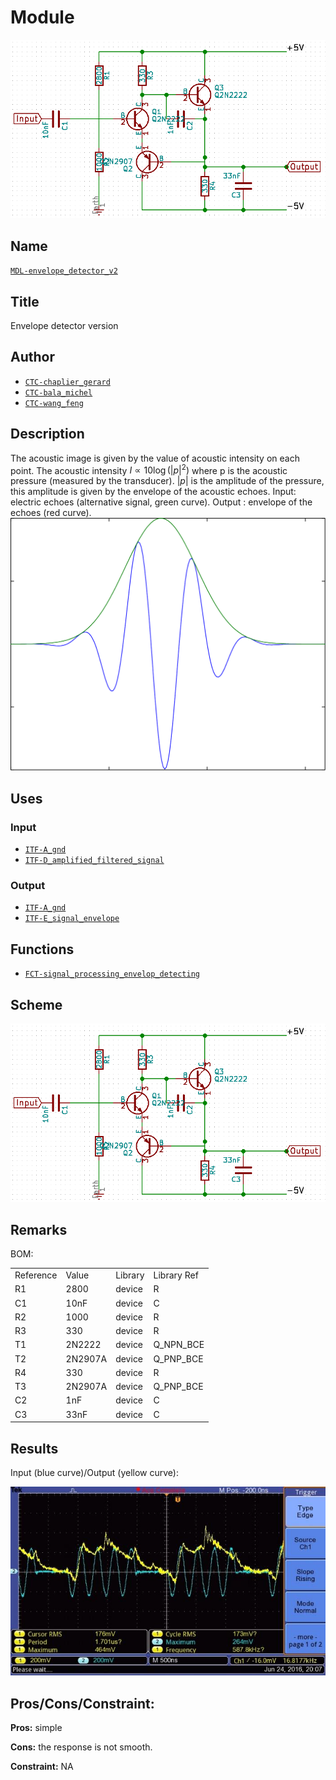# Module
![](viewme.png)

## Name
[`MDL-envelope_detector_v2`]()

## Title
Envelope detector version 

## Author
* [`CTC-chaplier_gerard`]()
* [`CTC-bala_michel`]()
* [`CTC-wang_feng`]()

## Description
The acoustic image is given by the value of acoustic intensity on each point. The acoustic intensity $I \propto 10 \log \left( \left| p \right|^2\right)$ where p is the acoustic pressure (measured by the transducer). $\left| p \right|$ is the amplitude of the pressure, this amplitude is given by the envelope of the acoustic echoes.
Input: electric echoes (alternative signal, green curve).
Output : envelope of the echoes (red curve).
![](images/pulseb.png)

## Uses
### Input
* [`ITF-A_gnd`]()
* [`ITF-D_amplified_filtered_signal`]()

### Output
* [`ITF-A_gnd`]()
* [`ITF-E_signal_envelope`]()

## Functions
* [`FCT-signal_processing_envelop_detecting`]()

## Scheme
![](images/scheme.png)

## Remarks
BOM:

<table>
  <tr>
    <td>Reference</td>
    <td>Value</td>
    <td>Library</td>
    <td>Library Ref</td>
  </tr>
  <tr>
    <td>R1</td>
    <td>2800</td>
    <td>device</td>
    <td>R</td>
  </tr>
  <tr>
    <td>C1</td>
    <td>10nF</td>
    <td>device</td>
    <td>C</td>
  </tr>
  <tr>
    <td>R2</td>
    <td>1000</td>
    <td>device</td>
    <td>R</td>
  </tr>
  <tr>
    <td>R3</td>
    <td>330</td>
    <td>device</td>
    <td>R</td>
  </tr>
  <tr>
    <td>T1</td>
    <td>2N2222</td>
    <td>device</td>
    <td>Q_NPN_BCE</td>
  </tr>
  <tr>
    <td>T2</td>
    <td>2N2907A</td>
    <td>device</td>
    <td>Q_PNP_BCE</td>
  </tr>
  <tr>
    <td>R4</td>
    <td>330</td>
    <td>device</td>
    <td>R</td>
  </tr>
  <tr>
    <td>T3</td>
    <td>2N2907A</td>
    <td>device</td>
    <td>Q_PNP_BCE</td>
  </tr>
  <tr>
    <td>C2</td>
    <td>1nF</td>
    <td>device</td>
    <td>C</td>
  </tr>
  <tr>
    <td>C3</td>
    <td>33nF</td>
    <td>device</td>
    <td>C</td>
  </tr>
</table>


## Results

Input (blue curve)/Output (yellow curve): 

![](images/result.jpg)

## Pros/Cons/Constraint:

**Pros:** simple

**Cons:** the response is not smooth.

**Constraint:** NA
